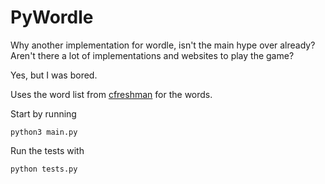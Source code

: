PyWordle
===============

Why another implementation for wordle, isn't the main hype over already? Aren't there a lot of implementations and websites to play the game?

Yes, but I was bored.

Uses the word list from [cfreshman](https://gist.github.com/cfreshman/a03ef2cba789d8cf00c08f767e0fad7b) for the words.

Start by running
```
python3 main.py
```

Run the tests with
```
python tests.py
```
